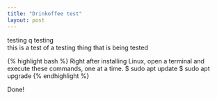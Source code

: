 ```yaml
---
title: "Drinkoffee test"
layout: post
---
```


testing q testing  
this is a test of a testing thing that is being tested  

{% highlight bash %}
Right after installing Linux, open a terminal and execute these commands, one at a time.
$ sudo apt update
$ sudo apt upgrade
{% endhighlight %}

Done!
